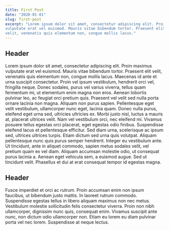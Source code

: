 ```yaml
---
title: First Post
date: "2020-01-01"
slug: first-post
excerpt: "Lorem ipsum dolor sit amet, consectetur adipiscing elit. Proin maximus 
vulputate erat vel euismod. Mauris vitae bibendum tortor. Praesent elit 
velit, venenatis quis elementum non, congue mollis lacus."
---
```


## Header

Lorem ipsum dolor sit amet, consectetur adipiscing elit. Proin maximus 
vulputate erat vel euismod. Mauris vitae bibendum tortor. Praesent elit 
velit, venenatis quis elementum non, congue mollis lacus. Maecenas id 
ante et urna suscipit consectetur. Proin vel ipsum vestibulum, hendrerit
 orci vel, fringilla neque. Donec sodales, purus vel varius viverra, 
tellus quam fermentum mi, ut elementum enim magna non eros. Aenean 
lobortis pulvinar leo, ac feugiat orci pretium quis. Praesent vel velit 
sed nulla porta ornare lacinia non magna. Aliquam non purus sapien.
Pellentesque eget velit vestibulum, ullamcorper nunc eget, lacinia quam.
 Donec nulla purus, eleifend eget urna sed, ultricies ultricies ex. 
Morbi justo nisl, luctus a mauris at, placerat ultrices velit. Nam vel 
vestibulum orci, nec eleifend mi. Vivamus posuere tellus egestas orci 
placerat, eget egestas odio finibus. Suspendisse eleifend lacus et 
pellentesque efficitur. Sed diam urna, scelerisque ac ipsum sed, 
ultrices ultrices turpis. Etiam dictum sed urna quis volutpat. Aliquam 
pellentesque nunc quis purus semper hendrerit. Integer eu vestibulum 
ante. Ut tincidunt, ante in aliquet commodo, sapien metus sodales velit,
 vel pretium quam ex vel diam. Aliquam accumsan molestie odio, ut 
consequat purus lacinia a. Aenean eget vehicula sem, a euismod augue. 
Sed ut tincidunt velit. Phasellus et dui at erat consequat tempor id 
egestas magna.

## Header

Fusce imperdiet et orci ac rutrum. Proin accumsan enim non ipsum 
faucibus, ut bibendum justo mattis. In laoreet rutrum commodo. 
Suspendisse egestas tellus in libero aliquam maximus non nec metus. 
Vestibulum molestie sollicitudin felis consectetur viverra. Proin non 
nibh ullamcorper, dignissim nunc quis, consequat enim. Vivamus suscipit 
ante nunc, non dictum odio ullamcorper non. Etiam eu lorem eu diam 
pulvinar porta vel nec lorem. Suspendisse at neque lectus.